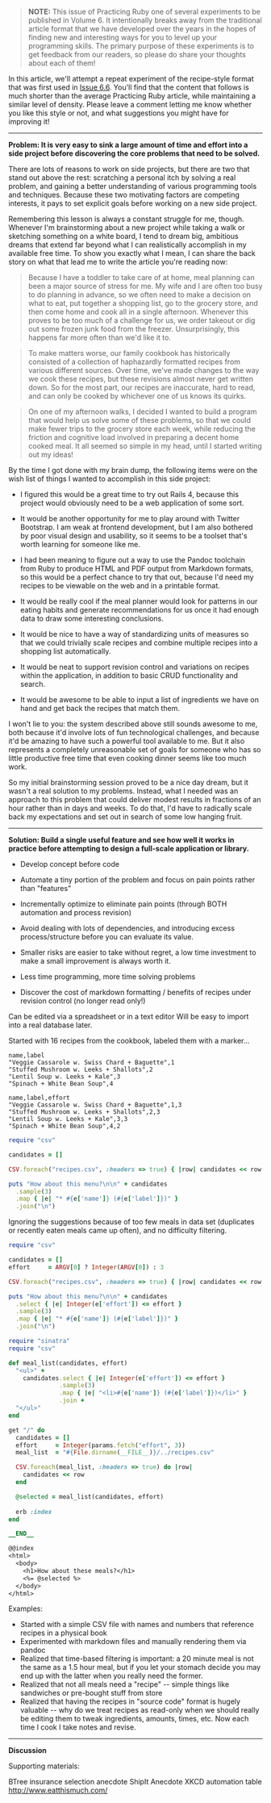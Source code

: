  > **NOTE:** This issue of Practicing Ruby one of several experiments
> to be published in Volume 6. It intentionally breaks away from the traditional
> article format that we have developed over the years in the hopes of finding
> new and interesting ways for you to level up your programming skills. The
> primary purpose of these experiments is to get feedback from our readers, so
> please do share your thoughts about each of them!

In this article, we'll attempt a repeat experiment of the recipe-style format
that was first used in [Issue 6.6](https://practicingruby.com/articles/103). 
You'll find that the content that follows is much shorter than 
the average Practicing Ruby article, while maintaining a similar level of
density. Please leave a comment letting me know whether you like this style or
not, and what suggestions you might have for improving it!

---

**Problem: It is very easy to sink a large amount of time and effort into a side
project before discovering the core problems that need to be solved.**

There are lots of reasons to work on side projects, but there are two that stand
out above the rest: scratching a personal itch by solving a real problem, and 
gaining a better understanding of various programming tools and techniques.
Because these two motivating factors are competing interests, it pays to set
explicit goals before working on a new side project.

Remembering this lesson is always a constant struggle for me, though. 
Whenever I'm brainstorming about a new project while taking a walk or sketching
something on a white board, I tend to dream big, ambitious dreams that extend far
beyond what I can realistically accomplish in my available free time. To show
you exactly what I mean, I can share the back story on what that lead me to 
write the article you're reading now:

> Because I have a toddler to take care of at home,
meal planning can been a major source of stress for me. My wife and I are 
often too busy to do planning in advance, so we often need to make a 
decision on what to eat, put together a shopping list, go to the grocery 
store, and then come home and cook all in a single afternoon. 
Whenever this proves to be too much of a challenge for us, we order 
takeout or dig out some frozen junk food from the freezer. Unsurprisingly,
this happens far more often than we'd like it to.

> To make matters worse, our family cookbook has historically consisted of a 
collection of haphazardly formatted recipes from various different sources. Over time, we've
made changes to the way we cook these recipes, but these revisions almost
never get written down. So for the most part, our recipes are inaccurate, 
hard to read, and can only be cooked by whichever one of us knows its quirks.

> On one of my afternoon walks, I decided I wanted to build a program
that would help us solve some of these problems, so that we could make fewer
trips to the grocery store each week, while reducing the friction and cognitive
load involved in preparing a decent home cooked meal. It all seemed so simple in
my head, until I started writing out my ideas!

By the time I got done with my brain dump, the following items were on the 
wish list of things I wanted to accomplish in this side project:

* I figured this would be a great time to try out Rails 4, because this project
would obviously need to be a web application of some sort.

* It would be another opportunity for me to play around with Twitter Bootstrap.
I am weak at frontend development, but I am also bothered by poor visual 
design and usability, so it seems to be a toolset that's worth learning for
someone like me.

* I had been meaning to figure out a way to use the Pandoc toolchain from Ruby to 
produce HTML and PDF output from Markdown formats, so this would be a perfect 
chance to try that out, because I'd need my recipes to be viewable on the web 
and in a printable format.

* It would be really cool if the meal planner would look for patterns in our
eating habits and generate recommendations for us once it had enough data to
draw some interesting conclusions.

* It would be nice to have a way of standardizing units of measures so that we
could trivially scale recipes and combine multiple recipes into a shopping list
automatically.

* It would be neat to support revision control and variations on recipes within
the application, in addition to basic CRUD functionality and search.

* It would be awesome to be able to input a list of ingredients we have on hand
and get back the recipes that match them.

I won't lie to you: the system described above still sounds awesome to
me, both because it'd involve lots of fun technological challenges, and because
it'd be amazing to have such a powerful tool available to me. But it also
represents a completely unreasonable set of goals for someone who has so little
productive free time that even cooking dinner seems like too much work.

So my initial brainstorming session proved to be a nice day dream, but 
it wasn't a real solution to my problems. Instead, what I needed was an approach 
to this problem that could deliver modest results in fractions of an hour 
rather than in days and weeks. To do that, I'd have to radically scale back my
expectations and set out in search of some low hanging fruit.

---

**Solution: Build a single useful feature and see how well it works in practice 
before attempting to design a full-scale application or library.**


- Develop concept before code
- Automate a tiny portion of the problem and focus on pain points rather than "features"
- Incrementally optimize to eliminate pain points (through BOTH automation and process revision)
- Avoid dealing with lots of dependencies, and introducing excess process/structure before you can evaluate its value.
- Smaller risks are easier to take without regret, a low time investment to make a small improvement is always worth it.
- Less time programming, more time solving problems

- Discover the cost of markdown formatting / benefits of recipes under revision
  control (no longer read only!)

Can be edited via a spreadsheet or in a text editor
Will be easy to import into a real database later.

Started with 16 recipes from the cookbook, labeled them with a marker...

```
name,label
"Veggie Cassarole w. Swiss Chard + Baguette",1
"Stuffed Mushroom w. Leeks + Shallots",2
"Lentil Soup w. Leeks + Kale",3
"Spinach + White Bean Soup",4
```


```
name,label,effort
"Veggie Cassarole w. Swiss Chard + Baguette",1,3
"Stuffed Mushroom w. Leeks + Shallots",2,3
"Lentil Soup w. Leeks + Kale",3,3
"Spinach + White Bean Soup",4,2
```

```ruby
require "csv"

candidates = []

CSV.foreach("recipes.csv", :headers => true) { |row| candidates << row }

puts "How about this menu?\n\n" + candidates
  .sample(3)
  .map { |e| "* #{e['name']} (#{e['label']})" }
  .join("\n")
```

Ignoring the suggestions because of too few meals in data set (duplicates or
recently eaten meals came up often), and no difficulty filtering.

```ruby
require "csv"

candidates = []
effort     = ARGV[0] ? Integer(ARGV[0]) : 3

CSV.foreach("recipes.csv", :headers => true) { |row| candidates << row }

puts "How about this menu?\n\n" + candidates
  .select { |e| Integer(e['effort']) <= effort }
  .sample(3)
  .map { |e| "* #{e['name']} (#{e['label']})" }
  .join("\n")
```


```ruby
require "sinatra"
require "csv"

def meal_list(candidates, effort)
  "<ul>" + 
    candidates.select { |e| Integer(e['effort']) <= effort }
              .sample(3)
              .map { |e| "<li>#{e['name']} (#{e['label']})</li>" }
              .join + 
  "</ul>"
end

get "/" do
  candidates = []
  effort     = Integer(params.fetch("effort", 3))
  meal_list  = "#{File.dirname(__FILE__)}/../recipes.csv"

  CSV.foreach(meal_list, :headers => true) do |row| 
    candidates << row 
  end

  @selected = meal_list(candidates, effort)
  
  erb :index
end

__END__

@@index
<html>
  <body>
    <h1>How about these meals?</h1>
    <%= @selected %>
  </body>
</html>
```

Examples:

- Started with a simple CSV file with names and numbers that reference recipes in a physical book
- Experimented with markdown files and manually rendering them via pandoc
- Realized that time-based filtering is important: a 20 minute meal is not the same as a 1.5 hour meal, but if you let your stomach decide you may end up with the latter when you really need the former.
- Realized that not all meals need a "recipe" -- simple things like sandwiches or pre-bought stuff from store
- Realized that having the recipes in "source code" format is hugely valuable -- why do we treat recipes as read-only when we should really be editing them to tweak ingredients, amounts, times, etc. Now each time I cook I take notes and revise.

---

**Discussion**


Supporting materials:  
  
BTree insurance selection anecdote
ShipIt Anecdote
XKCD automation table
http://www.eatthismuch.com/
